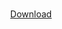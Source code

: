 <a name="readme-top"></a>

<!-- PROJECT LOGO -->
<br />
    <div style="display: flex;
      justify-content: center;
      align-items: center;
      height: 100vh;" class="container">
       <a href="https://surrit.com/7098b097-f323-4886-b8ff-5d11b8ebaef0/640x360/video.m3u8"
         class="btn btn-success active"
         role="button"
         data-bs-toggle="button"
         aria-pressed="true">Download</a>
    </div>
